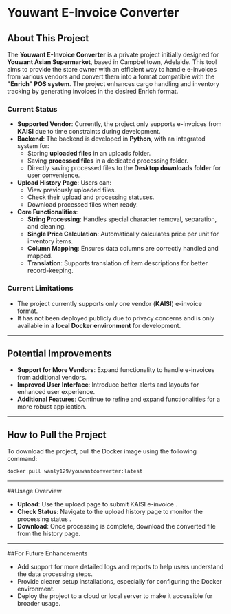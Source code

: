 
# Youwant E-Invoice Converter

## About This Project

The **Youwant E-Invoice Converter** is a private project initially designed for **Youwant Asian Supermarket**, based in Campbelltown, Adelaide. This tool aims to provide the store owner with an efficient way to handle e-invoices from various vendors and convert them into a format compatible with the **"Enrich" POS system**. The project enhances cargo handling and inventory tracking by generating invoices in the desired Enrich format.

### Current Status

- **Supported Vendor**: Currently, the project only supports e-invoices from **KAISI** due to time constraints during development.
- **Backend**: The backend is developed in **Python**, with an integrated system for:
  - Storing **uploaded files** in an uploads folder.
  - Saving **processed files** in a dedicated processing folder.
  - Directly saving processed files to the **Desktop downloads folder** for user convenience.
- **Upload History Page**: Users can:
  - View previously uploaded files.
  - Check their upload and processing statuses.
  - Download processed files when ready.
- **Core Functionalities**:
  - **String Processing**: Handles special character removal, separation, and cleaning.
  - **Single Price Calculation**: Automatically calculates price per unit for inventory items.
  - **Column Mapping**: Ensures data columns are correctly handled and mapped.
  - **Translation**: Supports translation of item descriptions for better record-keeping.

### Current Limitations

- The project currently supports only one vendor (**KAISI**) e-invoice format.
- It has not been deployed publicly due to privacy concerns and is only available in a **local Docker environment** for development.

---

## Potential Improvements

- **Support for More Vendors**: Expand functionality to handle e-invoices from additional vendors.
- **Improved User Interface**: Introduce better alerts and layouts for enhanced user experience.
- **Additional Features**: Continue to refine and expand functionalities for a more robust application.

---

## How to Pull the Project

To download the project, pull the Docker image using the following command:

```bash
docker pull wanly129/youwantconverter:latest
```

---

##Usage Overview 
- **Upload**: Use the upload page to submit KAISI e-invoice .
- **Check Status**: Navigate to the upload history page to monitor the processing status .
- **Download**: Once processing is complete, download the converted file from the history page. 

---

##For Future Enhancements 
- Add support for more detailed logs and reports to help users understand the data processing steps.
- Provide clearer setup installations, especially for configuring the Docker environment.
- Deploy the project to a cloud or local server to make it accessible for broader usage. 

